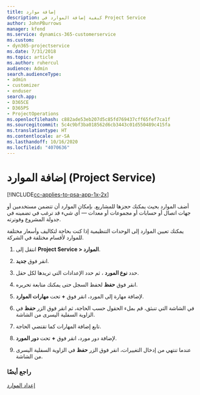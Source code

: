 ```yaml
---
title: إضافة موارد
description: كيفية إضافة الموارد في Project Service
author: JohnPBurrows
manager: kfend
ms.service: dynamics-365-customerservice
ms.custom:
- dyn365-projectservice
ms.date: 7/31/2018
ms.topic: article
ms.author: ruhercul
audience: Admin
search.audienceType:
- admin
- customizer
- enduser
search.app:
- D365CE
- D365PS
- ProjectOperations
ms.openlocfilehash: c882ade53eb207d5c85fd769437cff65fef7ca1f
ms.sourcegitcommit: 5c4c9bf3ba018562d6cb3443c01d550489c415fa
ms.translationtype: HT
ms.contentlocale: ar-SA
ms.lasthandoff: 10/16/2020
ms.locfileid: "4070636"
---
```

# <a name="add-resources-project-service"></a>إضافة الموارد (Project Service)

[!INCLUDE[cc-applies-to-psa-app-1x-2x](../includes/cc-applies-to-psa-app-1x-2x.md)]

أضف الموارد بحيث يمكنك حجزها للمشاريع. بإمكان الموارد أن تتضمن مستخدمين أو جهات اتصال أو حسابات أو مجموعات أو معدات — أي شيء قد ترغب في تضمينه في جدولة المشروع وفوترته.  
  
يمكنك تعيين الموارد إلى الوحدات التنظيمية إذا كنت بحاجة لتكاليف وأسعار مختلفة للموارد لأقسام مختلفة في الشركة.  
  
1.  انتقل إلى **Project Service > الموارد‬**.  
  
2.  انقر فوق **جديد**.  
  
3.  حدد **نوع المورد** ، ثم حدد الإعدادات التي تريدها لكل حقل.  
  
4.  انقر فوق **حفظ** لحفظ السجل حتى يمكنك متابعة تحريره.  
  
5.  لإضافة مهارة إلى المورد، انقر فوق **+** تحت **مهارات الموارد**.  
  
6.  في الشاشة التي تنبثق، قم بملء الحقول حسب الحاجة، ثم انقر فوق الزر **حفظ** في الزاوية السفلية اليسرى من الشاشة.  
  
7.  تابع إضافة المهارات كما تقتضي الحاجة.  
  
8.  لإضافة دور مورد، انقر فوق **+** تحت **دور المورد**.  
  
9. عندما تنتهي من إدخال التغييرات، انقر فوق الزر **حفظ** في الزاوية السفلية اليسرى من الشاشة.  
  
### <a name="see-also"></a>راجع أيضًا  
 [إعداد الموارد](../psa/set-up-resources.md)
